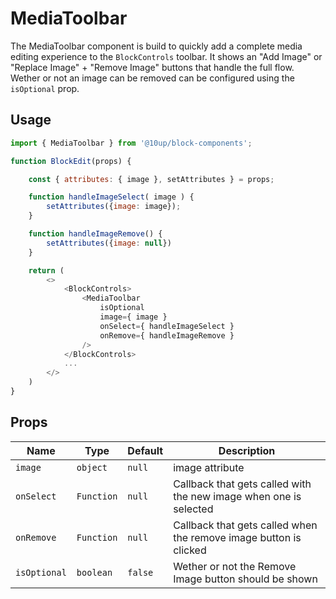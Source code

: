 # MediaToolbar

The MediaToolbar component is build to quickly add a complete media editing experience to the `BlockControls` toolbar. It shows an "Add Image" or "Replace Image" + "Remove Image" buttons that handle the full flow. Wether or not an image can be removed can be configured using the `isOptional` prop.

## Usage

```js
import { MediaToolbar } from '@10up/block-components';

function BlockEdit(props) {

    const { attributes: { image }, setAttributes } = props;

    function handleImageSelect( image ) {
        setAttributes({image: image});
    }

    function handleImageRemove() {
        setAttributes({image: null})
    }

    return (
        <>
            <BlockControls>
                <MediaToolbar
                    isOptional
                    image={ image }
                    onSelect={ handleImageSelect }
                    onRemove={ handleImageRemove }
                />
            </BlockControls>
            ...
        </>
    )
}
```

## Props

| Name       | Type              | Default  |  Description                                                   |
| ---------- | ----------------- | -------- | -------------------------------------------------------------- |
| `image` | `object`    | `null`   | image attribute          |
| `onSelect` | `Function` | `null` | Callback that gets called with the new image when one is selected |
| `onRemove` | `Function` | `null` | Callback that gets called when the remove image button is clicked |
| `isOptional` | `boolean` | `false` | Wether or not the Remove Image button should be shown |
